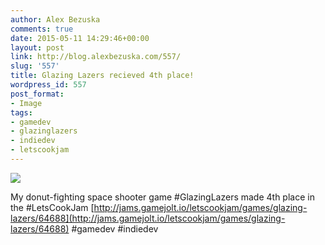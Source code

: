 ```yaml
---
author: Alex Bezuska
comments: true
date: 2015-05-11 14:29:46+00:00
layout: post
link: http://blog.alexbezuska.com/557/
slug: '557'
title: Glazing Lazers recieved 4th place!
wordpress_id: 557
post_format:
- Image
tags:
- gamedev
- glazinglazers
- indiedev
- letscookjam
---
```


![](/images/2015/05/tumblr_no6w9ndAKj1u11b0ro1_1280.jpg)

My donut-fighting space shooter game #GlazingLazers made 4th place in the #LetsCookJam [http://jams.gamejolt.io/letscookjam/games/glazing-lazers/64688](http://jams.gamejolt.io/letscookjam/games/glazing-lazers/64688) #gamedev #indiedev

